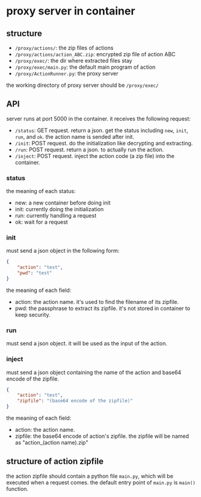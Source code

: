 # proxy server in container

## structure
- `/proxy/actions/`: the zip files of actions
- `/proxy/actions/action_ABC.zip`: encrypted zip file of action ABC
- `/proxy/exec/`: the dir where extracted files stay
- `/proxy/exec/main.py`: the default main program of action
- `/proxy/ActionRunner.py`: the proxy server

the working directory of proxy server should be `/proxy/exec/`

## API
server runs at port 5000 in the container. it receives the following request:
- `/status`: GET request. return a json. get the status including `new`, `init`, `run`, and `ok`. the action name is sended after init.
- `/init`: POST request. do the initialization like decrypting and extracting.
- `/run`: POST request. return a json. to actually run the action.
- `/inject`: POST request. inject the action code (a zip file) into the container.

### status
the meaning of each status:
- new: a new container before doing init
- init: currently doing the initialization
- run: currently handling a request
- ok: wait for a request

### init
must send a json object in the following form:
```json
{
    "action": "test",
    "pwd": "test"
}
```

the meaning of each field:
- action: the action name. it's used to find the filename of its zipfile.
- pwd: the passphrase to extract its zipfile. it's not stored in container to keep security.

### run
must send a json object. it will be used as the input of the action.

### inject
must send a json object containing the name of the action and base64 encode of the zipfile.
```json
{
    "action": "test",
    "zipfile": "(base64 encode of the zipfile)"
}
```

the meaning of each field:
- action: the action name.
- zipfile: the base64 encode of action's zipfile. the zipfile will be named as "action_(action name).zip"

## structure of action zipfile
the action zipfile should contain a python file `main.py`, which will be executed when a request comes.
the default entry point of `main.py` is `main()` function.